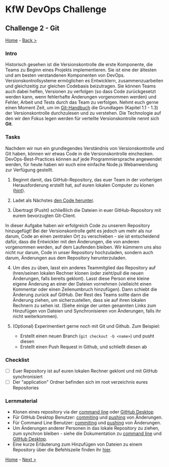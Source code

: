 # KfW DevOps Challenge

## Challenge 2 - Git

[Home](../../README.md) - [Back >](../challenge01/README.md)

### Intro

Historisch gesehen ist die Versionskontrolle die erste Komponente, die Teams zu Beginn eines Projekts implementieren. Sie ist eine der ältesten und am besten verstandenen Komponenten von DevOps. Versionskontrollsysteme ermöglichen es Entwicklern, zusammenzuarbeiten und gleichzeitig zur gleichen Codebasis beizutragen. Sie können Teams auch dabei helfen, Versionen zu verfolgen (so dass Code zurückgesetzt werden kann, wenn fehlerhafte Änderungen vorgenommen werden) und Fehler, Arbeit und Tests durch das Team zu verfolgen. Nehmt euch gerne einen Moment Zeit, um im [Git-Handbuch](https://git-scm.com/book/en/v2) die Grundlagen (Kapitel 1.1 - 1.3) der Versionskontrolle durchzulesen und zu verstehen. Die Technologie auf den wir den Fokus legen werden für verteilte Versionskontrolle nennt sich **Git**.

### Tasks

Nachdem wir nun ein grundlegendes Verständnis von Versionskontrolle und Git haben, können wir etwas Code in die Versionskontrolle einchecken. DevOps-Best-Practices können auf jede Programmiersprache angewendet werden, für heute haben wir euch eine einfache Node.js Webanwendung zur Verfügung gestellt.

1. Beginnt damit, das GitHub-Repository, das euer Team in der vorherigen Herausforderung erstellt hat, auf euren lokalen Computer zu klonen ([hint](https://help.github.com/en/articles/cloning-a-repository)).

2. Ladet als Nächstes [den Code herunter](https://github.com/openkfw/tumo-hackathon-app).

3. Übertragt (Pusht) schließlich die Dateien in euer GitHub-Repository mit eurem bevorzugten Git-Client.

In dieser Aufgabe haben wir erfolgreich Code zu unserem Repository hinzugefügt! Bei der Versionskontrolle geht es jedoch um mehr als nur darum, Code an einen zentralen Ort zu verschieben - sie ist entscheidend dafür, dass die Entwickler mit den Änderungen, die von anderen vorgenommen werden, auf dem Laufenden bleiben. Wir kümmern uns also nicht nur darum, Code in unser Repository hochzuladen, sondern auch darum, Änderungen aus dem Repository herunterzuladen.

4. Um dies zu üben, lasst ein anderes Teammitglied das Repository auf ihren/seinen lokalen Rechner klonen (oder zieht/pull die neuen Änderungen, falls bereits geklont). Lasst diese Person eine kleine eigene Änderung an einer der Dateien vornehmen (vielleicht einen Kommentar oder einen Zeilenumbruch hinzufügen). Dann schiebt die Änderung zurück auf GitHub. Der Rest des Teams sollte dann die Änderung ziehen, um sicherzustellen, dass sie auf ihren lokalen Rechnern zu sehen ist. (Siehe einige der unten genannten Links zum Hinzufügen von Dateien und Synchronisieren von Änderungen, falls ihr nicht weiterkommen).

5. (Optional) Experimentiert gerne noch mit Git und Github. Zum Beispiel:
   - Erstellt einen neuen Branch (`git checkout -b <name>`) und pusht diesen
   - Erstellt einen Push Request in Github, und schließt diesen ab

### Checklist
  
- [ ] Euer Repository ist auf euren lokalen Rechner geklont und mit GitHub synchronisiert
- [ ] Der "application" Ordner befinden sich im root verzeichnis eures Repositories

### Lernmaterial

- Klonen eines repository via der [command line](https://docs.github.com/en/github/creating-cloning-and-archiving-repositories/cloning-a-repository) oder [GitHub Desktop](https://docs.github.com/en/desktop/contributing-and-collaborating-using-github-desktop/cloning-a-repository-from-github-to-github-desktop)
- Für GitHub Desktop Benutzer: [commiting](https://docs.github.com/en/desktop/contributing-and-collaborating-using-github-desktop/committing-and-reviewing-changes-to-your-project) und [pushing](https://docs.github.com/en/desktop/contributing-and-collaborating-using-github-desktop/pushing-changes-to-github) von Änderungen.
- Für Command Line Benutzer: [commiting](https://docs.github.com/en/github/committing-changes-to-your-project/creating-and-editing-commits) und [pushing](https://docs.github.com/en/github/using-git/pushing-commits-to-a-remote-repository) von Änderungen.
- Um Änderungen anderer Personen in das lokale Repository zu ziehen, zum synchron bleiben - siehe die Dokumentation zu [command line](https://docs.github.com/en/github/using-git/getting-changes-from-a-remote-repository) und [GitHub Desktop](https://docs.github.com/en/desktop/contributing-and-collaborating-using-github-desktop/keeping-your-local-repository-in-sync-with-github).
- Eine kurze Erläuterung zum Hinzufügen von Dateien zu einem Repository über die Befehlszeile finden ihr [hier](https://docs.github.com/en/github/managing-files-in-a-repository/adding-a-file-to-a-repository-using-the-command-line). 


[Home](../../README.md) - [Next >](../challenge03/README.md)